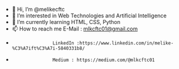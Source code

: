 - 👋 Hi, I’m @melikecftc
- 👀 I’m interested in Web Technologies and Artificial Intelligence
- 🌱 I’m currently learning HTML, CSS, Python
- 📫 How to reach me E-Mail : mlkcftc01@gmail.com
-                    LinkedIn :https://www.linkedin.com/in/melike-%C3%A7ift%C3%A7i-5840331b8/
-                    Medium : https://medium.com/@mlkcftc01


